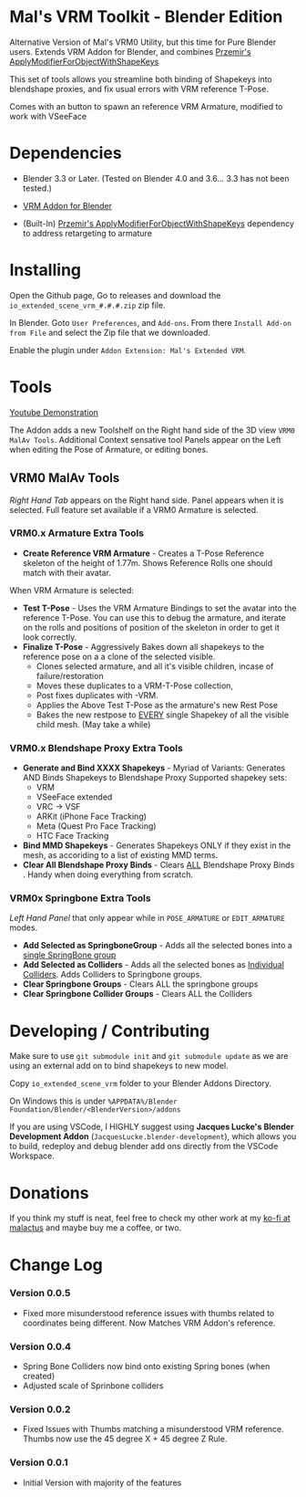 
# Mal's VRM Toolkit - Blender Edition

Alternative Version of Mal's VRM0 Utility, but this time for Pure Blender users. 
Extends VRM Addon for Blender, and combines [Przemir's ApplyModifierForObjectWithShapeKeys](https://github.com/przemir/ApplyModifierForObjectWithShapeKeys)

This set of tools allows you streamline both binding of Shapekeys into blendshape proxies, and fix usual errors with VRM reference T-Pose.

Comes with an button to spawn an reference VRM Armature, modified to work with VSeeFace


# Dependencies

- Blender 3.3 or Later. (Tested on Blender 4.0 and 3.6... 3.3 has not been tested.)

- [VRM Addon for Blender](https://vrm-addon-for-blender.info/en/)

- (Built-In) [Przemir's ApplyModifierForObjectWithShapeKeys](https://github.com/przemir/ApplyModifierForObjectWithShapeKeys) dependency to address retargeting to armature

# Installing

Open the Github page, Go to releases and download the `io_extended_scene_vrm_#.#.#.zip` zip file. 

In Blender. Goto `User Preferences`, and `Add-ons`. From there `Install Add-on from File` and select the Zip file that we downloaded.

Enable the plugin under `Addon Extension: Mal's Extended VRM`.


# Tools

[Youtube Demonstration](https://www.youtube.com/watch?v=qkvUbljGmYA)


The Addon adds a new Toolshelf on the Right hand side of the 3D view `VRM0 MalAv Tools`. 
Additional Context sensative tool Panels appear on the Left when editing the Pose of Armature, or editing bones.


## **VRM0 MalAv Tools** 
_Right Hand Tab_ appears on the Right hand side. Panel appears when it is selected. Full feature set available if a VRM0 Armature is selected.

### VRM0.x Armature Extra  Tools

- **Create Reference VRM Armature** - Creates a T-Pose Reference skeleton of the height of 1.77m. Shows Reference Rolls one should match with their avatar.

When VRM Armature is selected:
- **Test T-Pose** - Uses the VRM Armature Bindings to set the avatar into the reference T-Pose. You can use this to debug the armature, and iterate on the rolls and positions of position of the skeleton in order to get it look correctly.
- **Finalize T-Pose** - Aggressively Bakes down all shapekeys to the reference pose on a a clone of the selected visible.
    - Clones selected armature, and all it's visible children, incase of failure/restoration
    - Moves these duplicates to a VRM-T-Pose collection, 
    - Post fixes duplicates with -VRM. 
    - Applies the Above Test T-Pose as the armature's new Rest Pose
    - Bakes the new restpose to <ins>EVERY</ins> single Shapekey of all the visible child mesh. (May take a while)


### VRM0.x Blendshape Proxy Extra Tools

- **Generate and Bind XXXX Shapekeys** - Myriad of Variants: Generates AND Binds Shapekeys to Blendshape Proxy
Supported shapekey sets:
    - VRM
    - VSeeFace extended
    - VRC -> VSF
    - ARKit (iPhone Face Tracking)
    - Meta (Quest Pro Face Tracking)
    - HTC Face Tracking
- **Bind MMD Shapekeys** - Generates Shapekeys ONLY if they exist in the mesh, as accoriding to a list of existing MMD terms.
- **Clear All Blendshape Proxy Binds** - Clears <ins>ALL</ins> Blendshape Proxy Binds . Handy when doing everything from scratch.

### VRM0x Springbone Extra Tools

_Left Hand Panel_ that only appear while in `POSE_ARMATURE` or `EDIT_ARMATURE` modes.

- **Add Selected as SpringboneGroup** - Adds all the selected bones into a <ins>single SpringBone group</ins>
- **Add Selected as Colliders** - Adds all the selected bones as <ins>Individual Colliders</ins>. Adds Colliders to Springbone groups.
- **Clear Springbone Groups** -  Clears ALL the springbone groups 
- **Clear Springbone Collider Groups** -  Clears ALL the Colliders 


# Developing / Contributing

Make sure to use `git submodule init` and `git submodule update` as we are using an external add on to bind shapekeys to new model.

Copy `io_extended_scene_vrm` folder to your Blender Addons Directory. 

On Windows this is under `%APPDATA%/Blender Foundation/Blender/<BlenderVersion>/addons`

If you are using VSCode, I  HIGHLY suggest using **Jacques Lucke's Blender Development Addon** (`JacquesLucke.blender-development`), which allows you to build, redeploy and debug blender add ons directly from the VSCode Workspace.

# Donations

If you think my stuff is neat, feel free to check my other work at my [ko-fi at malactus](https://ko-fi.com/malactus) and maybe buy me a coffee, or two.


# Change Log
### Version 0.0.5
- Fixed more misunderstood reference issues with thumbs related to coordinates being different. Now Matches VRM Addon's reference.

### Version 0.0.4
- Spring Bone Colliders now bind onto existing Spring bones (when created)
- Adjusted scale of Sprinbone colliders

### Version 0.0.2
- Fixed Issues with Thumbs matching a misunderstood VRM reference. Thumbs now use the 45 degree X + 45 degree Z Rule.

### Version 0.0.1
- Initial Version with majority of the features